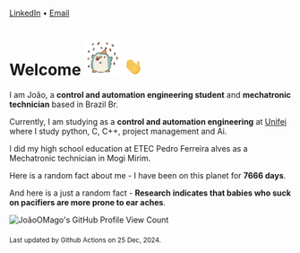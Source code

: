 [LinkedIn](https://www.linkedin.com/in/joão-pedro-gozzoli-b95641301/) &bull;
[Email](joaopedrogozzoli@gmail.com)

# Welcome <img src="happy.gif" height="64px" /> <img src="wave.gif" height="32px" />

I am João, a  **control and automation engineering student** and **mechatronic technician** based in Brazil Br.

Currently, I am studying as a **control and automation engineering** at [Unifei](https://unifei.edu.br) where I study python, C, C++, project management and Ai.

I did my high school education at ETEC Pedro Ferreira alves as a Mechatronic technician in Mogi Mirim.

Here is a random fact about me - I have been on this planet for **7666 days**.

And here is a just a random fact -  **Research indicates that babies who suck on pacifiers are more prone to ear aches**.

![JoãoOMago's GitHub Profile View Count](https://komarev.com/ghpvc/?username=JoaoOMago)

<sub>Last updated by Github Actions on 25 Dec, 2024.</sub>
